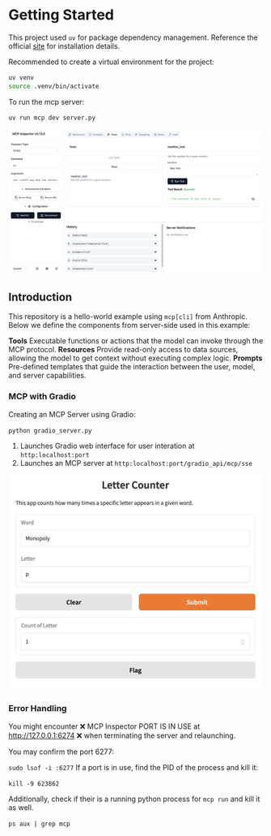 # Getting Started
This project used `uv` for package dependency management. Reference the official [site](https://docs.astral.sh/uv/) for installation details.

Recommended to create a virtual environment for the project:
```bash
uv venv
source .venv/bin/activate
```

To run the mcp server:
```bash
uv run mcp dev server.py
```
![alt text](mcp_server.png)
## Introduction
This repository is a hello-world example using `mcp[cli]` from Anthropic. Below we define the components from server-side used in this example:

**Tools**
Executable functions or actions that the model can invoke through the MCP protocol.
**Resources**
Provide read-only access to data sources, allowing the model to get context without executing complex logic.
**Prompts**
Pre-defined templates that guide the interaction between the user, model, and server capabilities.

### MCP with Gradio
Creating an MCP Server using Gradio:

`python gradio_server.py`

1. Launches Gradio web interface for user interation at `http:localhost:port`
2. Launches an MCP server at `http:localhost:port/gradio_api/mcp/sse`

![alt text](gradio_app.png)

### Error Handling
You might encounter ❌  MCP Inspector PORT IS IN USE at http://127.0.0.1:6274 ❌ when terminating the server and relaunching.

You may confirm the port 6277:

`sudo lsof -i :6277`
If a port is in use, find the PID of the process and kill it:

`kill -9 623862`

Additionally, check if their is a running python process for `mcp run` and kill it as well.

`ps aux | grep mcp`
